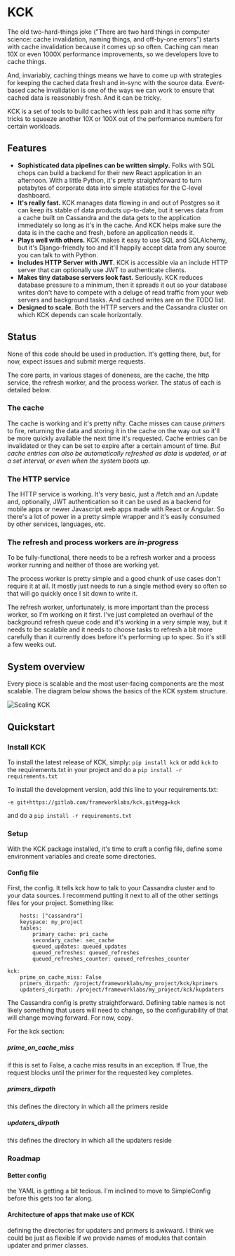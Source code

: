 # KCK
The old two-hard-things joke ("There are two hard things in computer science: 
cache invalidation, naming things, and off-by-one errors") starts with cache
invalidation because it comes up so often.  Caching can mean 10X or even 1000X
performance improvements, so we developers love to cache things.

And, invariably, caching things means we have to come up with strategies for
keeping the cached data fresh and in-sync with the source data.  Event-based 
cache invalidation is one of the ways we can work to ensure that cached data is
reasonably fresh.  And it can be tricky.

KCK is a set of tools to build caches with less pain and it has some nifty
tricks to squeeze another 10X or 100X out of the performance numbers for certain
workloads.

## Features
* **Sophisticated data pipelines can be written simply.**  Folks with SQL chops can
  build a backend for their new React application in an afternoon.  With a little
  Python, it's pretty straightforward to turn petabytes of corporate data into
  simple statistics for the C-level dashboard.
* **It's really fast.**  KCK manages data flowing in and out of Postgres so it can keep
  its stable of data products up-to-date, but it serves data from a cache built on
  Cassandra and the data gets to the application immediately so long as it's in the
  cache.  And KCK helps make sure the data is in the cache and fresh, before an
  application needs it.
* **Plays well with others.**  KCK makes it easy to use SQL and SQLAlchemy, but it's
  Django-friendly too and it'll happily accept data from any source you can talk to
  with Python.
* **Includes HTTP Server with JWT.** KCK is accessible via an include HTTP server that
  can optionally use JWT to authenticate clients.
* **Makes tiny database servers look fast.** Seriously. KCK reduces database pressure
  to a minimum, then it spreads it out so your database writes don't have to compete
  with a deluge of read traffic from your web servers and background tasks.  And cached
  writes are on the TODO list.
* **Designed to scale.** Both the HTTP servers and the Cassandra cluster on which KCK
  depends can scale horizontally.

## Status
None of this code should be used in production.  It's getting there, but, for now, expect
issues and submit merge requests.

The core parts, in various stages of doneness, are the cache, the http service, the refresh
worker, and the process worker.  The status of each is detailed below.

### The cache
The cache is working and it's pretty nifty.  Cache misses can cause _primers_ to fire,
returning the data and storing it in the cache on the way out so it'll be more quickly
available the next time it's requested.  Cache entries can be invalidated or they can be
set to expire after a certain amount of time.  *But cache entries can also be automatically
refreshed as data is updated, or at a set interval, or even when the system boots up.*

### The HTTP service
The HTTP service is working.  It's very basic, just a /fetch and an /update and,
optionally, JWT authentication so it can be used as a backend for mobile apps or
newer Javascript web apps made with React or Angular. So there's a lot of power
in a pretty simple wrapper and it's easily consumed by other services, languages,
etc.

### The refresh and process workers are _in-progress_
To be fully-functional, there needs to be a refresh worker and a process worker running and
neither of those are working yet.

The process worker is pretty simple and a good chunk of use cases don't require it at all.
It mostly just needs to run a single method every so often so that will go quickly once
I sit down to write it.

The refresh worker, unfortunately, is more important than the process worker, so I'm
working on it first.  I've just completed an overhaul of the background refresh queue
code and it's working in a very simple way, but it needs to be scalable and it needs
to choose tasks to refresh a bit more carefully than it currently does before it's
performing up to spec.  So it's still a few weeks out.

## System overview
Every piece is scalable and the most user-facing components are the most scalable.
The diagram below shows the basics of the KCK system structure.



![Scaling KCK](https://gitlab.com/frameworklabs/kck/raw/master/misc/kck_system_design.png "KCK System Design")

## Quickstart

### Install KCK
To install the latest release of KCK, simply:
`pip install kck`
or add `kck` to the requirements.txt in your project and do a `pip install -r requirements.txt`

To install the development version, add this line to your requirements.txt:

`-e git+https://gitlab.com/frameworklabs/kck.git#egg=kck`

and do a `pip install -r requirements.txt`

### Setup
With the KCK package installed, it's time to craft a config file, define some environment
variables and create some directories.

#### Config file
First, the config.  It tells kck how to talk to your Cassandra cluster and to your data sources.
I recommend putting it next to all of the other settings files for your project.  Something like:
```cassandra:
    hosts: ["cassandra"]
    keyspace: my_project
    tables:
        primary_cache: pri_cache
        secondary_cache: sec_cache
        queued_updates: queued_updates
        queued_refreshes: queued_refreshes
        queued_refreshes_counter: queued_refreshes_counter

kck:
    prime_on_cache_miss: False
    primers_dirpath: /project/frameworklabs/my_project/kck/kprimers
    updaters_dirpath: /project/frameworklabs/my_project/kck/kupdaters
```

The Cassandra config is pretty straightforward.  Defining table names is not likely something that
users will need to change, so the configurability of that will change moving forward.  For now, copy.

For the kck section:

##### prime_on_cache_miss
if this is set to False, a cache miss results in an exception.  If True, the
request blocks until the primer for the requested key completes.

##### primers_dirpath
this defines the directory in which all the primers reside

##### updaters_dirpath
this defines the directory in which all the updaters reside

### Roadmap
#### Better config
the YAML is getting a bit tedious.  I'm inclined to move to SimpleConfig before this gets too far
along.

#### Architecture of apps that make use of KCK
defining the directories for updaters and primers is awkward.  I think we could be just as flexible
if we provide names of modules that contain updater and primer classes.

